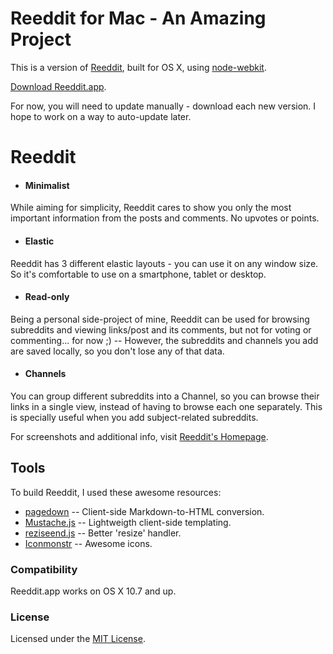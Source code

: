 # Reeddit for Mac - An Amazing Project

This is a version of [Reeddit](https://github.com/berbaquero/reeddit/), built for OS X, using [node-webkit](https://github.com/rogerwang/node-webkit).

[Download Reeddit.app](https://github.com/berbaquero/Reeddit-app/releases/download/v1.9.6/Reeddit.app.zip).

For now, you will need to update manually - download each new version. I hope to work on a way to auto-update later.

# Reeddit

* #### Minimalist
While aiming for simplicity, Reeddit cares to show you only the most important information from the posts and comments. No upvotes or points.

* #### Elastic
Reeddit has 3 different elastic layouts - you can use it on any window size. So it's comfortable to use on a smartphone, tablet or desktop.

* #### Read-only
Being a personal side-project of mine, Reeddit can be used for browsing subreddits and viewing links/post and its comments, but not for voting or commenting... for now ;) -- However, the subreddits and channels you add are saved locally, so you don't lose any of that data.

* #### Channels
You can group different subreddits into a Channel, so you can browse their links in a single view, instead of having to browse each one separately. This is specially useful when you add subject-related subreddits.

For screenshots and additional info, visit [Reeddit's Homepage](http://berbaquero.github.com/reeddit/about).

## Tools

To build Reeddit, I used these awesome resources:

*	[pagedown](http://code.google.com/p/pagedown/) -- Client-side Markdown-to-HTML conversion.
*	[Mustache.js](https://github.com/janl/mustache.js/) -- Lightweigth client-side templating.
*	[reziseend.js](https://github.com/porada/resizeend) -- Better 'resize' handler.
* [Iconmonstr](http://iconmonstr.com/) -- Awesome icons.

### Compatibility

Reeddit.app works on OS X 10.7 and up.

### License

Licensed under the [MIT License](http://berbaquero.mit-license.org/).

